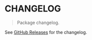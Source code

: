 # CHANGELOG

> Package changelog.

See [GitHub Releases](https://github.com/stdlib-js/datasets-minard-napoleons-march/releases) for the changelog.